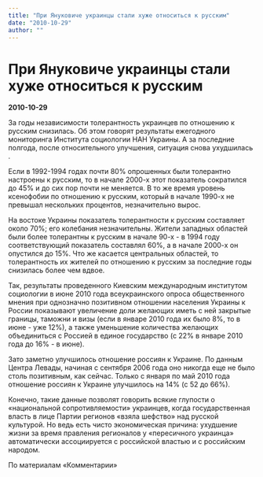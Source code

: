 ```yaml
---
title: "При Януковиче украинцы стали хуже относиться к русским"
date: "2010-10-29"
author: ""
---
```


# При Януковиче украинцы стали хуже относиться к русским

**2010-10-29** 

За годы независимости толерантность украинцев по отношению к русским снизилась. Об этом говорят результаты ежегодного мониторинга Института социологии НАН Украины. А за последние полгода, после относительного улучшения, ситуация снова ухудшилась .

Если в 1992-1994 годах почти 80% опрошенных были толерантно настроены к русским, то в начале 2000-х этот показатель сократился до 45% и до сих пор почти не меняется. В то же время уровень ксенофобии по отношению к русским, который в начале 1990-х не превышал нескольких процентов, незначительно вырос.

На востоке Украины показатель толерантности к русским составляет около 70%; его колебания незначительны. Жители западных областей были более толерантны к русским в начале 90-х - в 1994 году соответствующий показатель составлял 60%, а в начале 2000-х он опустился до 15%. Что же касается центральных областей, то толерантность их жителей по отношению к русским за последние годы снизилась более чем вдвое.

Так, результаты проведенного Киевским международным институтом социологии в июне 2010 года всеукраинского опроса общественного мнения при однозначно позитивном отношении населения Украины к России показывают увеличение доли желающих иметь с ней закрытые границы, таможни и визы (если в январе 2010 года их было 8%, то в июне - уже 12%), а также уменьшение количества желающих объединиться с Россией в единое государство (с 22% в январе 2010 года до 16% - в июне).

Зато заметно улучшилось отношение россиян к Украине. По данным Центра Левады, начиная с сентября 2006 года оно никогда еще не было столь позитивным, как сейчас. Только с января по май 2010 года отношение россиян к Украине улучшилось на 14% (с 52 до 66%).

Конечно, такие данные позволят говорить всякие глупости о «национальной сопротивляемости» украинцев, когда государственная власть в лице Партии регионов «взяла шефство» над русской культурой. Но ведь есть чисто экономическая причина: ухудшение жизни за время правления регионалов у «пересичного украинца» автоматически ассоциируется с российской властью и с российским народом.

По материалам «Комментарии»